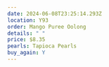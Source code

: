 ```yaml
---
date: 2024-06-08T23:25:14.293Z
location: Y93
order: Mango Puree Oolong
details: " "
price: $8.35
pearls: Tapioca Pearls
buy_again: Y
---
```

